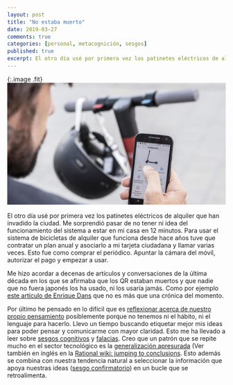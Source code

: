 ```yaml
---
layout: post
title: "No estaba muerto"
date: 2019-03-27
comments: true
categories: [personal, metacognición, sesgos]
published: true
excerpt: El otro día usé por primera vez los patinetes eléctricos de alquiler que han invadido la ciudad. Me sorprendió pasar de no tener ni idea del funcionamiento del sistema a estar en mi casa en 12 minutos.
---
```


{:.image .fit}
![Patinete y QR](/images/patinete-y-qr-muerto.jpg)

El otro día usé por primera vez los patinetes eléctricos de alquiler que han invadido la ciudad. Me sorprendió pasar de no tener ni idea del funcionamiento del sistema a estar en mi casa en 12 minutos. Para usar el sistema de bicicletas de alquiler que funciona desde hace años tuve que contratar un plan anual y asociarlo a mi tarjeta ciudadana y llamar varias veces. Esto fue como comprar el periódico. Apuntar la cámara del móvil, autorizar el pago y empezar a usar.

Me hizo acordar a decenas de artículos y conversaciones de la última década en los que se afirmaba que los QR estaban muertos y que nadie que no fuera japonés los ha usado, ni los usaría jamás. Como por ejemplo [este artículo de Enrique Dans](https://www.enriquedans.com/2012/09/la-muerte-del-codigo-qr.html) que no es más que una crónica del momento.

Por último he pensado en lo difícil que es [reflexionar acerca de nuestro propio pensamiento](https://en.wikipedia.org/wiki/Metacognition) posiblemente porque no tenemos ni el hábito, ni el lenguaje para hacerlo. Llevo un tiempo buscando etiquetar mejor mis ideas para poder pensar y comunicarme con mayor claridad. Esto me ha llevado a leer sobre [sesgos cognitivos](https://www.wikiwand.com/es/Sesgo_cognitivo) y [falacias](https://www.wikiwand.com/es/Falacia). Creo que un patrón que se repite mucho en el sector tecnológico es la [generalización apresurada](https://www.wikiwand.com/es/Generalizaci%C3%B3n_apresurada) (Ver también en inglés en la [Rational wiki: jumping to conclusions](https://rationalwiki.org/wiki/Logical_fallacy#Jumping_to_conclusions). Esto además se combina con nuestra tendencia natural a seleccionar la información que apoya nuestras ideas ([sesgo confirmatorio](https://www.wikiwand.com/es/Sesgo_de_confirmaci%C3%B3n)) en un bucle que se retroalimenta.